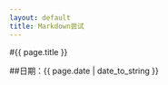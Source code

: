 ```yaml
---
layout: default
title: Markdown尝试
---
```


#{{ page.title }}

<script type="text/javascript">
alert('Hello World');	
</script>





##日期：{{ page.date | date_to_string }}

